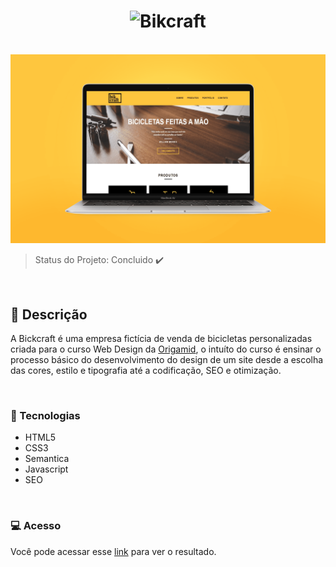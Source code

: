 <h1 align="center">
    <img alt="Bikcraft" title="Bikcraft" src="./img/bikcraft.svg" width="120px" />
</h1>

<br>

<img src="./web/img/DOC/Bikcraft Mockup.png">

<br>

> Status do Projeto: Concluido :heavy_check_mark:

<br>

## :bicyclist: Descrição

A Bickcraft é uma empresa fictícia de venda de bicicletas personalizadas criada para o curso Web Design da [Origamid](https://www.origamid.com/), o intuíto do curso é ensinar o processo básico do desenvolvimento do design de um site desde a escolha das cores, estilo e tipografia até a codificação, SEO e otimização.

<br>

### :speech_balloon: Tecnologias

- HTML5
- CSS3
- Semantica
- Javascript
- SEO

<br>

### :computer: Acesso

Você pode acessar esse [link]() para ver o resultado.

<br>
